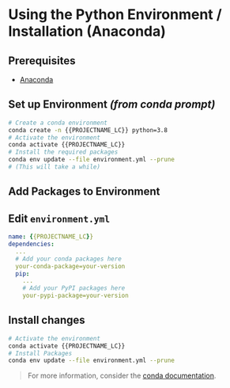 # Using the Python Environment / Installation (Anaconda)

## Prerequisites
- [Anaconda](https://www.anaconda.com/)

## Set up Environment *(from conda prompt)*
```bash
# Create a conda environment
conda create -n {{PROJECTNAME_LC}} python=3.8
# Activate the environment
conda activate {{PROJECTNAME_LC}}
# Install the required packages
conda env update --file environment.yml --prune
# (This will take a while)
```

## Add Packages to Environment
## Edit `environment.yml`
```yml
name: {{PROJECTNAME_LC}}
dependencies:
  ...
  # Add your conda packages here
  your-conda-package=your-version
  pip:
    ...
    # Add your PyPI packages here
    your-pypi-package=your-version
```

## Install changes
```bash
# Activate the environment
conda activate {{PROJECTNAME_LC}}
# Install Packages
conda env update --file environment.yml --prune
```

> For more information, consider the [conda documentation](https://conda.io/docs/user-guide/tasks/manage-environments.html).